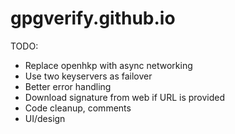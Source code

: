gpgverify.github.io
===================

TODO:

* Replace openhkp with async networking
* Use two keyservers as failover
* Better error handling
* Download signature from web if URL is provided
* Code cleanup, comments
* UI/design
